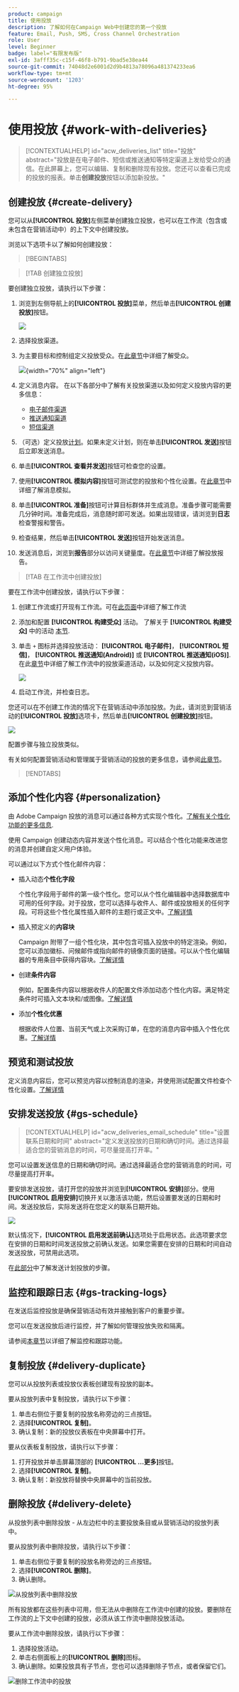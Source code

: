 ```yaml
---
product: campaign
title: 使用投放
description: 了解如何在Campaign Web中创建您的第一个投放
feature: Email, Push, SMS, Cross Channel Orchestration
role: User
level: Beginner
badge: label="有限发布版"
exl-id: 3afff35c-c15f-46f8-b791-9bad5e38ea44
source-git-commit: 74048d2e6001d2d9b4813a78096a481374233ea6
workflow-type: tm+mt
source-wordcount: '1203'
ht-degree: 95%

---
```


# 使用投放 {#work-with-deliveries}

>[!CONTEXTUALHELP]
>id="acw_deliveries_list"
>title="投放"
>abstract="投放是在电子邮件、短信或推送通知等特定渠道上发给受众的通信。在此屏幕上，您可以编辑、复制和删除现有投放。您还可以查看已完成的投放的报表。单击&#x200B;**创建投放**&#x200B;按钮以添加新投放。"

## 创建投放 {#create-delivery}

您可以从&#x200B;**[!UICONTROL 投放]**&#x200B;左侧菜单创建独立投放，也可以在工作流（包含或未包含在营销活动中）的上下文中创建投放。

浏览以下选项卡以了解如何创建投放：

>[!BEGINTABS]

>[!TAB 创建独立投放]

要创建独立投放，请执行以下步骤：

1. 浏览到左侧导航上的&#x200B;**[!UICONTROL 投放]**&#x200B;菜单，然后单击&#x200B;**[!UICONTROL 创建投放]**&#x200B;按钮。

   ![](assets/create-a-delivery.png)

1. 选择投放渠道。
1. 为主要目标和控制组定义投放受众。在[此章节](../audience/about-recipients.md)中详细了解受众。

   ![](assets/select-audience.png){width="70%" align="left"}

1. 定义消息内容。 在以下各部分中了解有关投放渠道以及如何定义投放内容的更多信息：

   * [电子邮件渠道](../email/create-email.md)
   * [推送通知渠道](../push/gs-push.md)
   * [短信渠道](../sms/create-sms.md)

1. （可选）定义投放[计划](#gs-schedule)。如果未定义计划，则在单击&#x200B;**[!UICONTROL 发送]**&#x200B;按钮后立即发送消息。
1. 单击&#x200B;**[!UICONTROL 查看并发送]**&#x200B;按钮可检查您的设置。
1. 使用&#x200B;**[!UICONTROL 模拟内容]**&#x200B;按钮可测试您的投放和个性化设置。在[此章节](../preview-test/preview-test.md)中详细了解消息模拟。
1. 单击&#x200B;**[!UICONTROL 准备]**&#x200B;按钮可计算目标群体并生成消息。准备步骤可能需要几分钟时间。准备完成后，消息随时即可发送。如果出现错误，请浏览到&#x200B;**日志**&#x200B;检查警报和警告。
1. 检查结果，然后单击&#x200B;**[!UICONTROL 发送]**&#x200B;按钮开始发送消息。
1. 发送消息后，浏览到&#x200B;**报告**&#x200B;部分以访问关键量度。在[此章节](../reporting/delivery-reports.md)中详细了解投放报告。

>[!TAB 在工作流中创建投放]

要在工作流中创建投放，请执行以下步骤：

1. 创建工作流或打开现有工作流。可在[此页面](../workflows/gs-workflow-creation.md#gs-workflow-steps)中详细了解工作流
1. 添加和配置 **[!UICONTROL 构建受众]** 活动。 了解关于 **[!UICONTROL 构建受众]** 中的活动 [本节](../workflows/activities/build-audience.md).
1. 单击 `+` 图标并选择投放活动： **[!UICONTROL 电子邮件]**， **[!UICONTROL 短信]**， **[!UICONTROL 推送通知(Android)]** 或 **[!UICONTROL 推送通知(iOS)]**. 在此[章节](../workflows/activities/channels.md)中详细了解工作流中的投放渠道活动，以及如何定义投放内容。

   ![](assets/add-delivery-in-wf.png)

1. 启动工作流，并检查日志。

您还可以在不创建工作流的情况下在营销活动中添加投放。为此，请浏览到营销活动的&#x200B;**[!UICONTROL 投放]**&#x200B;选项卡，然后单击&#x200B;**[!UICONTROL 创建投放]**&#x200B;按钮。

![](assets/new-campaign-delivery.png)

配置步骤与独立投放类似。

有关如何配置营销活动和管理属于营销活动的投放的更多信息，请参阅[此章节](../campaigns/gs-campaigns.md)。

>[!ENDTABS]


## 添加个性化内容 {#personalization}

由 Adobe Campaign 投放的消息可以通过各种方式实现个性化。[了解有关个性化功能的更多信息](../personalization/gs-personalization.md).

使用 Campaign 创建动态内容并发送个性化消息。可以结合个性化功能来改进您的消息并创建自定义用户体验。

可以通过以下方式个性化邮件内容：

* 插入动态&#x200B;**个性化字段**

  个性化字段用于邮件的第一级个性化。您可以从个性化编辑器中选择数据库中可用的任何字段。对于投放，您可以选择与收件人、邮件或投放相关的任何字段。可将这些个性化属性插入邮件的主题行或正文中。[了解详情](../personalization/personalize.md)

* 插入预定义的&#x200B;**内容块**

  Campaign 附带了一组个性化块，其中包含可插入投放中的特定渲染。例如，您可以添加徽标、问候邮件或指向邮件的镜像页面的链接。可以从个性化编辑器的专用条目中获得内容块。[了解详情](../personalization/personalize.md#ootb-content-blocks)

* 创建&#x200B;**条件内容**

  例如，配置条件内容以根据收件人的配置文件添加动态个性化内容。满足特定条件时可插入文本块和/或图像。[了解详情](../personalization/conditions.md)

* 添加&#x200B;**个性化优惠**

  根据收件人位置、当前天气或上次采购订单，在您的消息内容中插入个性化优惠。[了解详情](../msg/offers.md)

## 预览和测试投放

定义消息内容后，您可以预览内容以控制消息的渲染，并使用测试配置文件检查个性化设置。[了解详情](../preview-test/preview-test.md)

## 安排发送投放 {#gs-schedule}

>[!CONTEXTUALHELP]
>id="acw_deliveries_email_schedule"
>title="设置联系日期和时间"
>abstract="定义发送投放的日期和确切时间。通过选择最适合您的营销消息的时间，可尽量提高打开率。"

您可以设置发送信息的日期和确切时间。通过选择最适合您的营销消息的时间，可尽量提高打开率。

要安排发送投放，请打开您的投放并浏览到&#x200B;**[!UICONTROL 安排]**&#x200B;部分。使用&#x200B;**[!UICONTROL 启用安排]**&#x200B;切换开关以激活该功能，然后设置要发送的日期和时间。发送投放后，实际发送将在您定义的联系日期开始。

![](assets/schedule.png)

默认情况下，**[!UICONTROL 启用发送前确认]**&#x200B;选项处于启用状态。此选项要求您在安排的日期和时间发送投放之前确认发送。如果您需要在安排的日期和时间自动发送投放，可禁用此选项。

在[此部分](../monitor/prepare-send.md#schedule-the-send)中了解发送计划投放的步骤。

## 监控和跟踪日志 {#gs-tracking-logs}

在发送后监控投放是确保营销活动有效并接触到客户的重要步骤。

您可以在发送投放后进行监控，并了解如何管理投放失败和隔离。

请参阅[本章节](../reporting/gs-reports.md)以详细了解监控和跟踪功能。

## 复制投放 {#delivery-duplicate}

您可以从投放列表或投放仪表板创建现有投放的副本。

要从投放列表中复制投放，请执行以下步骤：

1. 单击右侧位于要复制的投放名称旁边的三点按钮。
1. 选择&#x200B;**[!UICONTROL 复制]**。
1. 确认复制：新的投放仪表板在中央屏幕中打开。

要从仪表板复制投放，请执行以下步骤：

1. 打开投放并单击屏幕顶部的 **[!UICONTROL ...更多]**&#x200B;按钮。
1. 选择&#x200B;**[!UICONTROL 复制]**。
1. 确认复制：新投放将替换中央屏幕中的当前投放。

## 删除投放 {#delivery-delete}

从投放列表中删除投放 - 从左边栏中的主要投放条目或从营销活动的投放列表中。

要从投放列表中删除投放，请执行以下步骤：

1. 单击右侧位于要复制的投放名称旁边的三点按钮。
1. 选择&#x200B;**[!UICONTROL 删除]**。
1. 确认删除。

![从投放列表中删除投放](assets/delete-delivery-from-list.png)

所有投放都在这些列表中可用，但无法从中删除在工作流中创建的投放。要删除在工作流的上下文中创建的投放，必须从该工作流中删除投放活动。

要从工作流中删除投放，请执行以下步骤：

1. 选择投放活动。
1. 单击右侧面板上的&#x200B;**[!UICONTROL 删除]**&#x200B;图标。
1. 确认删除。如果投放具有子节点，您也可以选择删除子节点，或者保留它们。

![删除工作流中的投放](assets/delete-delivery-from-wf.png)
